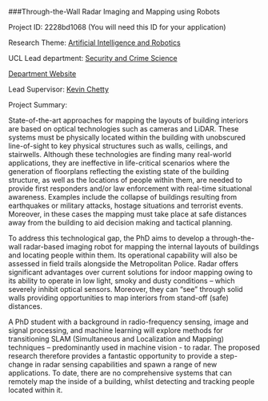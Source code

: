 ###Through-the-Wall Radar Imaging and Mapping using Robots

Project ID: 2228bd1068
(You will need this ID for your application)

Research Theme: [Artificial Intelligence and Robotics](../themes/artificial-intelligence-and-robotics.md)

UCL Lead department: [Security and Crime Science](../departments/security-and-crime-science.md)

[Department Website](https://www.ucl.ac.uk/security-crime-science)

Lead Supervisor: [Kevin Chetty](https://iris.ucl.ac.uk/iris/browse/profile?upi=KCHET45)

Project Summary:

State-of-the-art approaches for mapping the layouts of building interiors are based on optical technologies such as cameras and LiDAR. These systems must be physically located within the building with unobscured line-of-sight to key physical structures such as walls, ceilings, and stairwells. Although these technologies are finding many real-world applications, they are ineffective in life-critical scenarios where the generation of floorplans reflecting the existing state of the building structure, as well as the locations of people within them, are needed to provide first responders and/or law enforcement with real-time situational awareness. Examples include the collapse of buildings resulting from earthquakes or military attacks, hostage situations and terrorist events. Moreover, in these cases the mapping must take place at safe distances away from the building to aid decision making and tactical planning.
 
 To address this technological gap, the PhD aims to develop a through-the-wall radar-based imaging robot for mapping the internal layouts of buildings and locating people within them. Its operational capability will also be assessed in field trails alongside the Metropolitan Police. Radar offers significant advantages over current solutions for indoor mapping owing to its ability to operate in low light, smoky and dusty conditions – which severely inhibit optical sensors. Moreover, they can “see” through solid walls providing opportunities to map interiors from stand-off (safe) distances.
 
 A PhD student with a background in radio-frequency sensing, image and signal processing, and machine learning will explore methods for transitioning SLAM (Simultaneous and Localization and Mapping) techniques – predominantly used in machine vision - to radar. The proposed research therefore provides a fantastic opportunity to provide a step-change in radar sensing capabilities and spawn a range of new applications. To date, there are no comprehensive systems that can remotely map the inside of a building, whilst detecting and tracking people located within it.